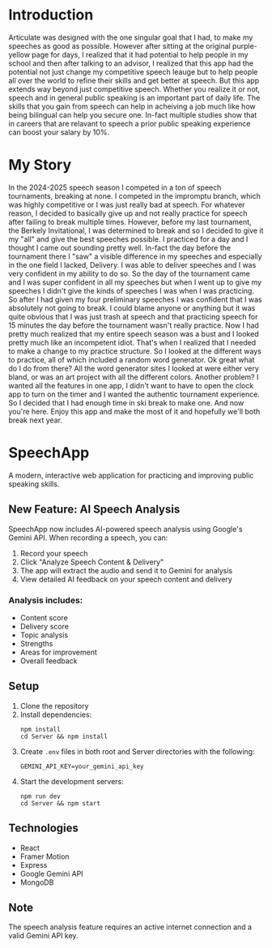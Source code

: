 # Introduction

Articulate was designed with the one singular goal that I had, to make my speeches as good as possible. However after sitting at the original purple-yellow page for days, I realized that it had potential to help people in my school and then after talking to an advisor, I realized that this app had the potential not just change my competitive speech leauge but to help people all over the world to refine their skills and get better at speech. But this app extends way beyond just competitive speech. Whether you realize it or not, speech and in general public speaking is an important part of daily life. The skills that you gain from speech can help in acheiving a job much like how being bilingual can help you secure one. In-fact multiple studies show that in careers that are relavant to speech a prior public speaking experience can boost your salary by 10%.

# My Story

In the 2024-2025 speech season I competed in a ton of speech tournaments, breaking at none. I competed in the impromptu branch, which was highly competitive or I was just really bad at speech. For whatever reason, I decided to basically give up and not really practice for speech after failing to break multiple times. However, before my last tournament, the Berkely Invitational, I was determined to break and so I decided to give it my "all" and give the best speeches possible. I practiced for a day and I thought I came out sounding pretty well. In-fact the day before the tournament there I "saw" a visible difference in my speeches and especially in the one field I lacked, Delivery. I was able to deliver speeches and I was very confident in my ability to do so. So the day of the tournament came and I was super confident in all my speeches but when I went up to give my speeches I didn't give the kinds of speeches I was when I was practicing. So after I had given my four preliminary speeches I was confident that I was absolutely not going to break. I could blame anyone or anything but it was quite obvious that I was just trash at speech and that practicing speech for 15 minutes the day before the tournament wasn't really practice. Now I had pretty much realized that my entire speech season was a bust and I looked pretty much like an incompetent idiot. That's when I realized that I needed to make a change to my practice structure. So I looked at the different ways to practice, all of which included a random word generator. Ok great what do I do from there? All the word generator sites I looked at were either very bland, or was an art project with all the different colors. Another problem? I wanted all the features in one app, I didn't want to have to open the clock app to turn on the timer and I wanted the authentic tournament experience. So I decided that I had enough time in ski break to make one. And now you're here. Enjoy this app and make the most of it and hopefully we'll both break next year.

# SpeechApp

A modern, interactive web application for practicing and improving public speaking skills.

## New Feature: AI Speech Analysis

SpeechApp now includes AI-powered speech analysis using Google's Gemini API. When recording a speech, you can:

1. Record your speech
2. Click "Analyze Speech Content & Delivery" 
3. The app will extract the audio and send it to Gemini for analysis
4. View detailed AI feedback on your speech content and delivery

### Analysis includes:
- Content score
- Delivery score
- Topic analysis
- Strengths
- Areas for improvement
- Overall feedback

## Setup

1. Clone the repository
2. Install dependencies:
   ```
   npm install
   cd Server && npm install
   ```
3. Create `.env` files in both root and Server directories with the following:
   ```
   GEMINI_API_KEY=your_gemini_api_key
   ```
4. Start the development servers:
   ```
   npm run dev
   cd Server && npm start
   ```

## Technologies
- React
- Framer Motion
- Express
- Google Gemini API
- MongoDB

## Note
The speech analysis feature requires an active internet connection and a valid Gemini API key.